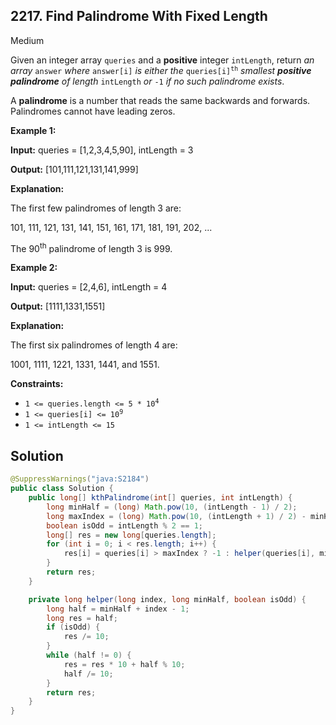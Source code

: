 ## 2217\. Find Palindrome With Fixed Length

Medium

Given an integer array `queries` and a **positive** integer `intLength`, return _an array_ `answer` _where_ `answer[i]` _is either the_ <code>queries[i]<sup>th</sup></code> _smallest **positive palindrome** of length_ `intLength` _or_ `-1` _if no such palindrome exists_.

A **palindrome** is a number that reads the same backwards and forwards. Palindromes cannot have leading zeros.

**Example 1:**

**Input:** queries = [1,2,3,4,5,90], intLength = 3

**Output:** [101,111,121,131,141,999]

**Explanation:** 

The first few palindromes of length 3 are: 

101, 111, 121, 131, 141, 151, 161, 171, 181, 191, 202, ... 

The 90<sup>th</sup> palindrome of length 3 is 999.

**Example 2:**

**Input:** queries = [2,4,6], intLength = 4

**Output:** [1111,1331,1551]

**Explanation:** 

The first six palindromes of length 4 are: 

1001, 1111, 1221, 1331, 1441, and 1551.

**Constraints:**

*   <code>1 <= queries.length <= 5 * 10<sup>4</sup></code>
*   <code>1 <= queries[i] <= 10<sup>9</sup></code>
*   `1 <= intLength <= 15`

## Solution

```java
@SuppressWarnings("java:S2184")
public class Solution {
    public long[] kthPalindrome(int[] queries, int intLength) {
        long minHalf = (long) Math.pow(10, (intLength - 1) / 2);
        long maxIndex = (long) Math.pow(10, (intLength + 1) / 2) - minHalf;
        boolean isOdd = intLength % 2 == 1;
        long[] res = new long[queries.length];
        for (int i = 0; i < res.length; i++) {
            res[i] = queries[i] > maxIndex ? -1 : helper(queries[i], minHalf, isOdd);
        }
        return res;
    }

    private long helper(long index, long minHalf, boolean isOdd) {
        long half = minHalf + index - 1;
        long res = half;
        if (isOdd) {
            res /= 10;
        }
        while (half != 0) {
            res = res * 10 + half % 10;
            half /= 10;
        }
        return res;
    }
}
```